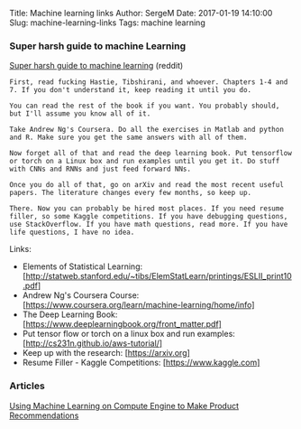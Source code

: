 Title: Machine learning links
Author: SergeM
Date: 2017-01-19 14:10:00
Slug: machine-learning-links
Tags: machine learning



### Super harsh guide to machine Learning
[Super harsh guide to machine learning](https://www.reddit.com/r/MachineLearning/comments/5z8110/d_a_super_harsh_guide_to_machine_learning/) (reddit)
```
First, read fucking Hastie, Tibshirani, and whoever. Chapters 1-4 and 7. If you don't understand it, keep reading it until you do.

You can read the rest of the book if you want. You probably should, but I'll assume you know all of it.

Take Andrew Ng's Coursera. Do all the exercises in Matlab and python and R. Make sure you get the same answers with all of them.

Now forget all of that and read the deep learning book. Put tensorflow or torch on a Linux box and run examples until you get it. Do stuff with CNNs and RNNs and just feed forward NNs.

Once you do all of that, go on arXiv and read the most recent useful papers. The literature changes every few months, so keep up.

There. Now you can probably be hired most places. If you need resume filler, so some Kaggle competitions. If you have debugging questions, use StackOverflow. If you have math questions, read more. If you have life questions, I have no idea.
```

Links:
* Elements of Statistical Learning: [http://statweb.stanford.edu/~tibs/ElemStatLearn/printings/ESLII_print10.pdf]
* Andrew Ng's Coursera Course: [https://www.coursera.org/learn/machine-learning/home/info]
* The Deep Learning Book: [https://www.deeplearningbook.org/front_matter.pdf]
* Put tensor flow or torch on a linux box and run examples: [http://cs231n.github.io/aws-tutorial/]
* Keep up with the research: [https://arxiv.org]
* Resume Filler - Kaggle Competitions: [https://www.kaggle.com]


### Articles
[Using Machine Learning on Compute Engine to Make Product Recommendations](https://cloud.google.com/solutions/recommendations-using-machine-learning-on-compute-engine)
